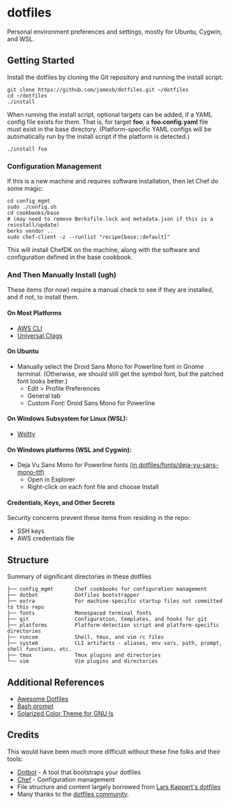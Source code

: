 # dotfiles
Personal environment preferences and settings, mostly for Ubuntu, Cygwin, and WSL.


## Getting Started 
Install the dotfiles by cloning the Git repository and running the install script:

    git clone https://github.com/jamesb/dotfiles.git ~/dotfiles
    cd ~/dotfiles
    ./install

When running the install script, optional targets can be added, if a YAML config file exists for them. That is, for target **foo**, a **foo.config.yaml** file must exist in the base directory. (Platform-specific YAML configs will be automatically run by the install script if the platform is detected.)

    ./install foo

### Configuration Management
If this is a new machine and requires software installation, then let Chef do some magic: 

    cd config_mgmt
    sudo ./config.sh
    cd cookbooks/base
    # (may need to remove Berksfile.lock and metadata.json if this is a reinstall/update)
    berks vendor ..
    sudo chef-client -z --runlist "recipe[base::default]"

This will install ChefDK on the machine, along with the software and configuration defined in the base cookbook.

### And Then Manually Install (ugh) ###
These items (for now) require a manual check to see if they are installed, and if not, to install them.

#### On Most Platforms
* [AWS CLI](http://docs.aws.amazon.com/cli/latest/userguide/installing.html)
* [Universal Ctags](https://github.com/universal-ctags/ctags)

#### On Ubuntu
* Manually select the Droid Sans Mono for Powerline font in Gnome terminal. (Otherwise, we should still get the symbol font, but the patched font looks better.)
  - Edit > Profile Preferences
  - General tab
  - Custom Font: Droid Sans Mono for Powerline 

#### On Windows Subsystem for Linux (WSL):
* [Wsltty](https://github.com/mintty/wsltty)

#### On Windows platforms (WSL and Cygwin):
* Deja Vu Sans Mono for Powerline fonts [(in dotfiles/fonts/deja-vu-sans-mono-ttf)](fonts/deja-vu-sans-mono-ttf)
  - Open in Explorer
  - Right-click on each font file and choose Install

#### Credentials, Keys, and Other Secrets
Security concerns prevent these items from residing in the repo:
* SSH keys
* AWS credentials file

## Structure
Summary of significant directories in these dotfiles
```
├── config_mgmt       Chef cookbooks for configuration management
├── dotbot            Dotfiles bootstrapper
├── extra             For machine-specific startup files not committed to this repo
├── fonts             Monospaced terminal fonts
├── git               Configuration, templates, and hooks for git
├── platforms         Platform-detection script and platform-specific directories
├── runcom            Shell, tmux, and vim rc files
├── system            CLI artifacts - aliases, env vars, path, prompt, shell functions, etc.
├── tmux              Tmux plugins and directories
└── vim               Vim plugins and directories
```

## Additional References
* [Awesome Dotfiles](https://github.com/webpro/awesome-dotfiles)
* [Bash prompt](https://wiki.archlinux.org/index.php/Color_Bash_Prompt)
* [Solarized Color Theme for GNU ls](https://github.com/seebi/dircolors-solarized)

## Credits
This would have been much more difficult without these fine folks and their tools:
* [Dotbot](https://git.io/dotbot) - A tool that bootstraps your dotfiles
* [Chef](https://chef.io/chef) - Configuration management
* File structure and content largely borrowed from [Lars Kappert's dotfiles](https://github.com/webpro/dotfiles)
* Many thanks to the [dotfiles community](https://dotfiles.github.io/).

